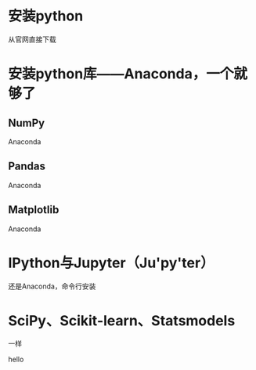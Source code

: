 # 安装python
从官网直接下载
# 安装python库——Anaconda，一个就够了
## NumPy
Anaconda
## Pandas
Anaconda
## Matplotlib
Anaconda
# IPython与Jupyter（Ju'py'ter）
还是Anaconda，命令行安装
# SciPy、Scikit-learn、Statsmodels
一样

hello